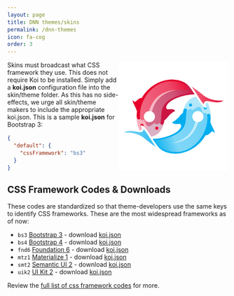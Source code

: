 ```yaml
---
layout: page
title: DNN themes/skins
permalink: /dnn-themes
icon: fa-cog
order: 3
---
```


<img src="assets/logos/koi-yinyang-250.png" style="float: right">

Skins must broadcast what CSS framework they use. This does not require Koi to be installed. Simply add a **koi.json** configuration file into the skin/theme folder. As this has no side-effects, we urge all skin/theme makers to include the appropriate koi.json. This is a sample **koi.json** for Bootstrap 3:

```json
{
  "default": {
    "cssFramework": "bs3"
  }
}
```

## CSS Framework Codes & Downloads

These codes are standardized so that theme-developers use the same keys to identify CSS frameworks. These are the most widespread frameworks as of now:

* `bs3` [Bootstrap 3](https://getbootstrap.com/docs/3.3/) - download [koi.json](koi.json/bs3/koi.json)
* `bs4` [Bootstrap 4](https://getbootstrap.com/) - download [koi.json](koi.json/bs4/koi.json)
* `fnd6` [Foundation 6](https://foundation.zurb.com/) - download [koi.json](koi.json/fnd6/koi.json)
* `mtz1` [Materialize 1](http://materializecss.com/) - download [koi.json](koi.json/mtz1/koi.json)
* `smt2` [Semantic UI 2](https://semantic-ui.com/) - download [koi.json](koi.json/smt2/koi.json)
* `uik2` [UI Kit 2](https://getuikit.com/v2/) - download [koi.json](koi.json/uik2/koi.json)

Review the [full list of css framework codes](css-frameworks) for more.
